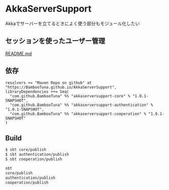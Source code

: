 # AkkaServerSupport
Akkaでサーバーを立てるときによく使う部分もモジュール化したい

## セッションを使ったユーザー管理
[README.md](https://github.com/BambooTuna/AkkaServerSupport/blob/master/sample/src/main/scala/com/github/BambooTuna/AkkaServerSupport/sample/README.md)

## 依存
```
resolvers += "Maven Repo on github" at "https://BambooTuna.github.io/AkkaServerSupport",
libraryDependencies ++= Seq(
  "com.github.BambooTuna" %% "akkaserversupport-core" % "1.0.1-SNAPSHOT",
  "com.github.BambooTuna" %% "akkaserversupport-authentication" % "1.0.1-SNAPSHOT",
  "com.github.BambooTuna" %% "akkaserversupport-cooperation" % "1.0.1-SNAPSHOT"
)
```

## Build
```bash
$ sbt core/publish
$ sbt authentication/publish
$ sbt cooperation/publish

sbt
core/publish
authentication/publish
cooperation/publish
```
